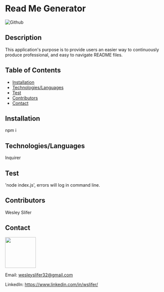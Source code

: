 # Read Me Generator

![Github](https://img.shields.io/github/last-commit/wslifer/readMeGenerator)

## Description

This application's purpose is to provide users an easier way to continuously produce professional, and easy to navigate README files.

## Table of Contents

- [Installation](##Installation)
- [Technologies/Languages](##Technologies/Languages)
- [Test](##Test)
- [Contributors](##Contributors)
- [Contact](##Contact)

## Installation

npm i

## Technologies/Languages

Inquirer

## Test

'node index.js', errors will log in command line.

## Contributors

Wesley Slifer

## Contact

<img src="https://avatars.githubusercontent.com/wslifer" height='100' width='100'>

Email: wesleyslifer32@gmail.com

LinkedIn: https://www.linkedin.com/in/wslifer/
